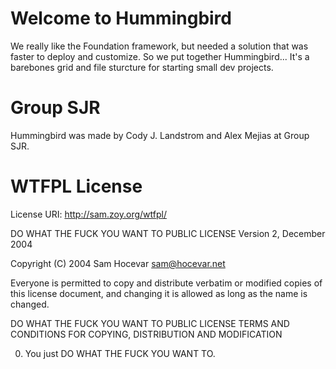 Welcome to Hummingbird
======================

We really like the Foundation framework, but needed a solution that was faster to deploy and customize.
So we put together Hummingbird... It's a barebones grid and file sturcture for starting small dev projects.


Group SJR
=========

Hummingbird was made by Cody J. Landstrom and Alex Mejias at Group SJR.


WTFPL License
=============

License URI: http://sam.zoy.org/wtfpl/


DO WHAT THE FUCK YOU WANT TO PUBLIC LICENSE
Version 2, December 2004

 Copyright (C) 2004 Sam Hocevar <sam@hocevar.net>

 Everyone is permitted to copy and distribute verbatim or modified
 copies of this license document, and changing it is allowed as long
 as the name is changed.

DO WHAT THE FUCK YOU WANT TO PUBLIC LICENSE
TERMS AND CONDITIONS FOR COPYING, DISTRIBUTION AND MODIFICATION

  0. You just DO WHAT THE FUCK YOU WANT TO.
